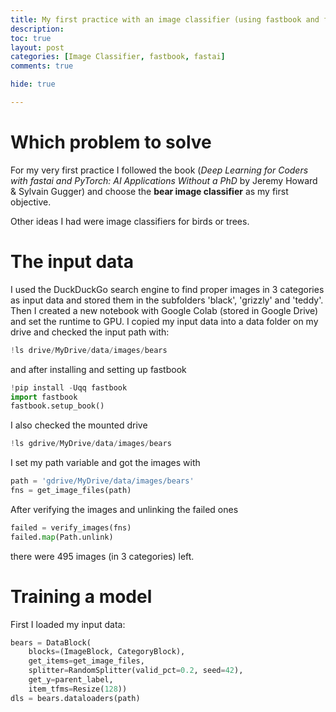 ```yaml
---
title: My first practice with an image classifier (using fastbook and fastai)
description: 
toc: true
layout: post
categories: [Image Classifier, fastbook, fastai]
comments: true

hide: true

---
```


# Which problem to solve
For my very first practice I followed the book (*Deep Learning for Coders with fastai and PyTorch: AI Applications Without a PhD* by Jeremy Howard & Sylvain Gugger) and choose the **bear image classifier** as my first objective. 

Other ideas I had were image classifiers for birds or trees.

# The input data
I used the DuckDuckGo search engine to find proper images in 3 categories as input data and stored them in the subfolders 'black', 'grizzly' and 'teddy'.
Then I created a new notebook with Google Colab (stored in Google Drive) and set the runtime to GPU. I copied my input data into a data folder on my drive and checked the input path with:
```python
!ls drive/MyDrive/data/images/bears
```
and after installing and setting up fastbook
```python
!pip install -Uqq fastbook
import fastbook
fastbook.setup_book()
```
I also checked the mounted drive
```python
!ls gdrive/MyDrive/data/images/bears 
```
I set my path variable and got the images with
```python
path = 'gdrive/MyDrive/data/images/bears'
fns = get_image_files(path)
```
After verifying the images and unlinking the failed ones 
```python
failed = verify_images(fns)
failed.map(Path.unlink)
```
there were 495 images (in 3 categories) left.

# Training a model
First I loaded my input data:
```python
bears = DataBlock(
    blocks=(ImageBlock, CategoryBlock), 
    get_items=get_image_files, 
    splitter=RandomSplitter(valid_pct=0.2, seed=42),
    get_y=parent_label,
    item_tfms=Resize(128))
dls = bears.dataloaders(path)
```


